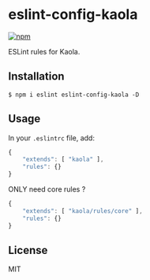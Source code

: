 # eslint-config-kaola 

[![npm](https://img.shields.io/npm/v/eslint-config-kaola.svg?style=flat-square)]()

ESLint rules for Kaola.

## Installation

`$ npm i eslint eslint-config-kaola -D`

## Usage

In your `.eslintrc` file, add:

```js
{
    "extends": [ "kaola" ],
    "rules": {}
}
```

ONLY need core rules ?

```js
{
    "extends": [ "kaola/rules/core" ],
    "rules": {}
}
```

## License

MIT